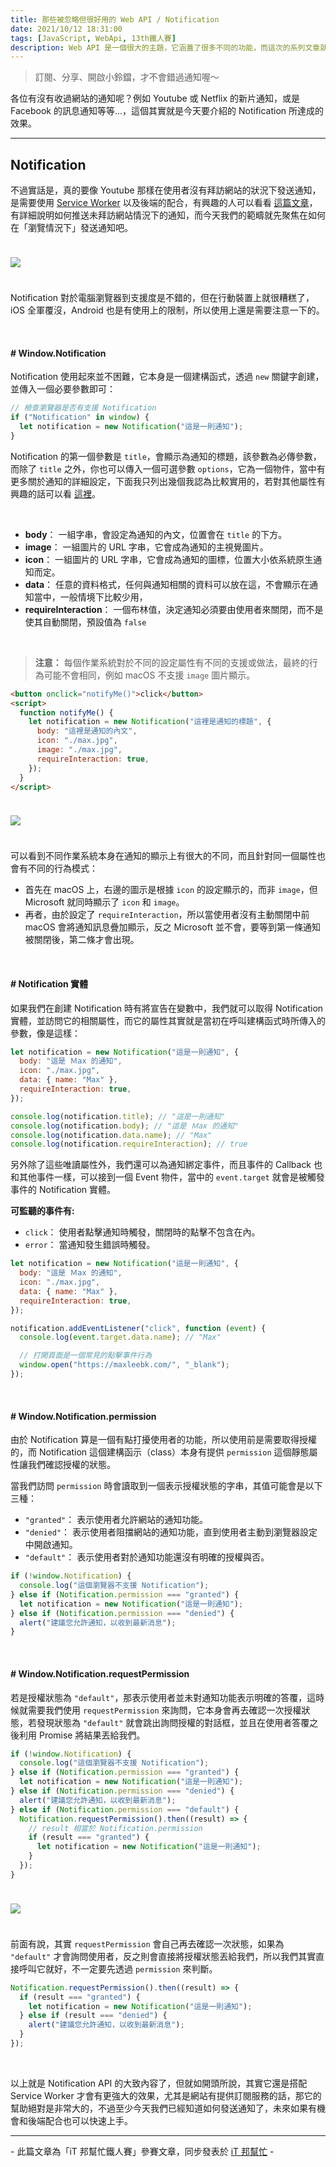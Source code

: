 ```yaml
---
title: 那些被忽略但很好用的 Web API / Notification
date: 2021/10/12 18:31:00
tags: [JavaScript, WebApi, 13th鐵人賽]
description: Web API 是一個很大的主題，它涵蓋了很多不同的功能，而這次的系列文章就是想要介紹那些深埋在 window 裡，你不曾發覺或是常常遺忘的 API，或許在你開發網頁的過程中有遇過一些特殊需求，當下雖然用了一些管用手法解決，但看完這次的系列文章，你可能會有新的靈感或發現。
---
```


> 訂閱、分享、開啟小鈴鐺，才不會錯過通知喔～

各位有沒有收過網站的通知呢？例如 Youtube 或 Netflix 的新片通知，或是 Facebook 的訊息通知等等...，這個其實就是今天要介紹的 Notification 所達成的效果。

---

## Notification

不過實話是，真的要像 Youtube 那樣在使用者沒有拜訪網站的狀況下發送通知，是需要使用 [Service Worker](https://developer.mozilla.org/zh-CN/docs/Web/API/Service_Worker_API/Using_Service_Workers) 以及後端的配合，有興趣的人可以看看 [這篇文章](https://whien.medium.com/%E5%BB%BA%E7%AB%8B-service-worker-web-push-notification-web-notification-%E5%AF%A6%E4%BD%9C%E7%B4%80%E9%8C%84-8a3bb9ff09e8)，有詳細說明如何推送未拜訪網站情況下的通知，而今天我們的範疇就先聚焦在如何在「瀏覽情況下」發送通知吧。

<img src="/img/content/webApi-28/os.png" style="margin: 24px auto;" />

Notification 對於電腦瀏覽器到支援度是不錯的，但在行動裝置上就很糟糕了，iOS 全軍覆沒，Android 也是有使用上的限制，所以使用上還是需要注意一下的。

<br/>

#### # Window.Notification

Notification 使用起來並不困難，它本身是一個建構函式，透過 `new` 關鍵字創建，並傳入一個必要參數即可：

```javascript
// 檢查瀏覽器是否有支援 Notification
if ("Notification" in window) {
  let notification = new Notification("這是一則通知");
}
```

Notification 的第一個參數是 `title`，會顯示為通知的標題，該參數為必傳參數，而除了 `title` 之外，你也可以傳入一個可選參數 `options`，它為一個物件，當中有更多關於通知的詳細設定，下面我只列出幾個我認為比較實用的，若對其他屬性有興趣的話可以看 [這裡](https://developer.mozilla.org/en-US/docs/Web/API/Notification/Notification)。

<br/>

- **body**： 一組字串，會設定為通知的內文，位置會在 `title` 的下方。
- **image**： 一組圖片的 URL 字串，它會成為通知的主視覺圖片。
- **icon**： 一組圖片的 URL 字串，它會成為通知的圖標，位置大小依系統原生通知而定。
- **data**： 任意的資料格式，任何與通知相關的資料可以放在這，不會顯示在通知當中，一般情境下比較少用，
- **requireInteraction**： 一個布林值，決定通知必須要由使用者來關閉，而不是使其自動關閉，預設值為 `false`

<br/>

> **注意：** 每個作業系統對於不同的設定屬性有不同的支援或做法，最終的行為可能不會相同，例如 macOS 不支援 `image` 圖片顯示。

```html
<button onclick="notifyMe()">click</button>
<script>
  function notifyMe() {
    let notification = new Notification("這裡是通知的標題", {
      body: "這裡是通知的內文",
      icon: "./max.jpg",
      image: "./max.jpg",
      requireInteraction: true,
    });
  }
</script>
```

<img src="/img/content/webApi-28/mic.png" style="margin: 24px auto;" />

可以看到不同作業系統本身在通知的顯示上有很大的不同，而且針對同一個屬性也會有不同的行為模式：

- 首先在 macOS 上，右邊的圖示是根據 `icon` 的設定顯示的，而非 `image`，但 Microsoft 就同時顯示了 `icon` 和 `image`。
- 再者，由於設定了 `requireInteraction`，所以當使用者沒有主動關閉中前 macOS 會將通知訊息疊加顯示，反之 Microsoft 並不會，要等到第一條通知被關閉後，第二條才會出現。

<br/>

#### # Notification 實體

如果我們在創建 Notification 時有將宣告在變數中，我們就可以取得 Notification 實體，並訪問它的相關屬性，而它的屬性其實就是當初在呼叫建構函式時所傳入的參數，像是這樣：

```javascript
let notification = new Notification("這是一則通知", {
  body: "這是 Ｍax 的通知",
  icon: "./max.jpg",
  data: { name: "Max" },
  requireInteraction: true,
});

console.log(notification.title); // "這是一則通知"
console.log(notification.body); // "這是 Ｍax 的通知"
console.log(notification.data.name); // "Max"
console.log(notification.requireInteraction); // true
```

另外除了這些唯讀屬性外，我們還可以為通知綁定事件，而且事件的 Callback 也和其他事件一樣，可以接到一個 Event 物件，當中的 `event.target` 就會是被觸發事件的 Notification 實體。

**可監聽的事件有:**

- `click`： 使用者點擊通知時觸發，關閉時的點擊不包含在內。
- `error`： 當通知發生錯誤時觸發。

```javascript
let notification = new Notification("這是一則通知", {
  body: "這是 Ｍax 的通知",
  icon: "./max.jpg",
  data: { name: "Max" },
  requireInteraction: true,
});

notification.addEventListener("click", function (event) {
  console.log(event.target.data.name); // "Max"

  // 打開頁面是一個常見的點擊事件行為
  window.open("https://maxleebk.com/", "_blank");
});
```

<br/>

#### # Window.Notification.permission

由於 Notification 算是一個有點打擾使用者的功能，所以使用前是需要取得授權的，而 Notification 這個建構函示（class）本身有提供 `permission` 這個靜態屬性讓我們確認授權的狀態。

當我們訪問 `permission` 時會讀取到一個表示授權狀態的字串，其值可能會是以下三種：

- `"granted"`： 表示使用者允許網站的通知功能。
- `"denied"`： 表示使用者阻擋網站的通知功能，直到使用者主動到瀏覽器設定中開啟通知。
- `"default"`： 表示使用者對於通知功能還沒有明確的授權與否。

```javascript
if (!window.Notification) {
  console.log("這個瀏覽器不支援 Notification");
} else if (Notification.permission === "granted") {
  let notification = new Notification("這是一則通知");
} else if (Notification.permission === "denied") {
  alert("建議您允許通知，以收到最新消息");
}
```

<br/>

#### # Window.Notification.requestPermission

若是授權狀態為 `"default"`，那表示使用者並未對通知功能表示明確的答覆，這時候就需要我們使用 `requestPermission` 來詢問，它本身會再去確認一次授權狀態，若發現狀態為 `"default"` 就會跳出詢問授權的對話框，並且在使用者答覆之後利用 Promise 將結果丟給我們。

```javascript
if (!window.Notification) {
  console.log("這個瀏覽器不支援 Notification");
} else if (Notification.permission === "granted") {
  let notification = new Notification("這是一則通知");
} else if (Notification.permission === "denied") {
  alert("建議您允許通知，以收到最新消息");
} else if (Notification.permission === "default") {
  Notification.requestPermission().then((result) => {
    // result 相當於 Notification.permission
    if (result === "granted") {
      let notification = new Notification("這是一則通知");
    }
  });
}
```

<img src="/img/content/webApi-28/pr.png" style="margin: 24px auto;" />

前面有說，其實 `requestPermission` 會自己再去確認一次狀態，如果為 `"default"` 才會詢問使用者，反之則會直接將授權狀態丟給我們，所以我們其實直接呼叫它就好，不一定要先透過 `permission` 來判斷。

```javascript
Notification.requestPermission().then((result) => {
  if (result === "granted") {
    let notification = new Notification("這是一則通知");
  } else if (result === "denied") {
    alert("建議您允許通知，以收到最新消息");
  }
});
```

<br/>

以上就是 Notification API 的大致內容了，但就如開頭所說，其實它還是搭配 Service Worker 才會有更強大的效果，尤其是網站有提供訂閱服務的話，那它的幫助絕對是非常大的，不過至少今天我們已經知道如何發送通知了，未來如果有機會和後端配合也可以快速上手。

---

\- 此篇文章為「iT 邦幫忙鐵人賽」參賽文章，同步發表於 [iT 邦幫忙](https://ithelp.ithome.com.tw/articles/10281329) -

